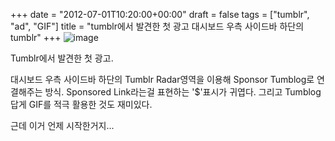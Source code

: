 +++
date = "2012-07-01T10:20:00+00:00"
draft = false
tags = ["tumblr", "ad", "GIF"]
title = "tumblr에서 발견한 첫 광고 대시보드 우측 사이드바 하단의 tumblr"
+++
![image](/tumblr_img/2012-07-01-tumblr-tumblr/a4012aaea06c72eb2c7e842b746c77343baafd45eed26389f7f30c7a9478f9ee.png)



Tumblr에서 발견한 첫 광고.

대시보드 우측 사이드바 하단의 Tumblr Radar영역을 이용해 Sponsor Tumblog로 연결해주는 방식. Sponsored Link라는걸 표현하는 '$'표시가 귀엽다. 그리고 Tumblog답게 GIF를 적극 활용한 것도 재미있다.

근데 이거 언제 시작한거지...
